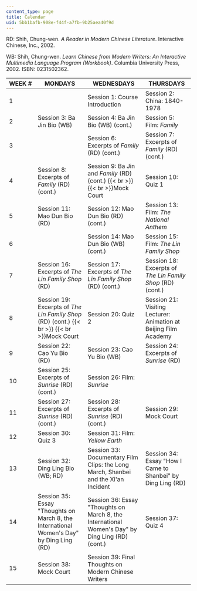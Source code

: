 ```yaml
---
content_type: page
title: Calendar
uid: 5bb1bafb-908e-f44f-a7fb-9b25aea40f9d
---
```


RD: Shih, Chung-wen. _A Reader in Modern Chinese Literature_. Interactive Chinese, Inc., 2002.

WB: Shih, Chung-wen. _Learn Chinese from Modern Writers: An Interactive Multimedia Language Program (Workbook)_. Columbia University Press, 2002. ISBN: 0231502362.

| WEEK # | MONDAYS | WEDNESDAYS | THURSDAYS |
| --- | --- | --- | --- |
| 1 | &nbsp; | Session 1: Course Introduction | Session 2: China: 1840-1978 |
| 2 | Session 3: Ba Jin Bio (WB) | Session 4: Ba Jin Bio (WB) (cont.) | Session 5: Film: _Family_ |
| 3 | &nbsp; | Session 6: Excerpts of _Family_ (RD) (cont.) | Session 7: Excerpts of _Family_ (RD) (cont.) |
| 4 | Session 8: Excerpts of _Family_ (RD) (cont.) | Session 9: Ba Jin and _Family_ (RD) (cont.)  {{< br >}}  {{< br >}}Mock Court | Session 10: Quiz 1 |
| 5 | Session 11: Mao Dun Bio (RD) | Session 12: Mao Dun Bio (RD) (cont.) | Session 13: Film: _The National Anthem_ |
| 6 | &nbsp; | Session 14: Mao Dun Bio (WB) (cont.) | Session 15: Film: _The Lin Family Shop_ |
| 7 | Session 16: Excerpts of _The Lin Family Shop_ (RD) | Session 17: Excerpts of _The Lin Family Shop_ (RD) (cont.) | Session 18: Excerpts of _The Lin Family Shop_ (RD) (cont.) |
| 8 | Session 19: Excerpts of _The Lin Family Shop_ (RD) (cont.)  {{< br >}}  {{< br >}}Mock Court | Session 20: Quiz 2 | Session 21: Visiting Lecturer: Animation at Beijing Film Academy |
| 9 | Session 22: Cao Yu Bio (RD) | Session 23: Cao Yu Bio (WB) | Session 24: Excerpts of _Sunrise_ (RD) |
| 10 | Session 25: Excerpts of _Sunrise_ (RD) (cont.) | Session 26: Film: _Sunrise_ | &nbsp; |
| 11 | Session 27: Excerpts of _Sunrise_ (RD) (cont.) | Session 28: Excerpts of _Sunrise_ (RD) (cont.) | Session 29: Mock Court |
| 12 | Session 30: Quiz 3 | Session 31: Film: _Yellow Earth_ | &nbsp; |
| 13 | Session 32: Ding Ling Bio (WB; RD) | Session 33: Documentary Film Clips: the Long March, Shanbei and the Xi'an Incident | Session 34: Essay "How I Came to Shanbei" by Ding Ling (RD) |
| 14 | Session 35: Essay "Thoughts on March 8, the International Women's Day" by Ding Ling (RD) | Session 36: Essay "Thoughts on March 8, the International Women's Day" by Ding Ling (RD) (cont.) | Session 37: Quiz 4 |
| 15 | Session 38: Mock Court | Session 39: Final Thoughts on Modern Chinese Writers |